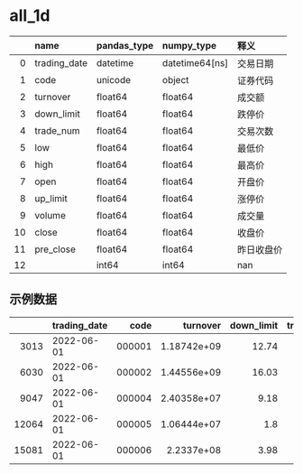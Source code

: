 
 #  all_1d 
|    | name         | pandas_type   | numpy_type     | 释义       |
|---:|:-------------|:--------------|:---------------|:-----------|
|  0 | trading_date | datetime      | datetime64[ns] | 交易日期   |
|  1 | code         | unicode       | object         | 证券代码   |
|  2 | turnover     | float64       | float64        | 成交额     |
|  3 | down_limit   | float64       | float64        | 跌停价     |
|  4 | trade_num    | float64       | float64        | 交易次数   |
|  5 | low          | float64       | float64        | 最低价     |
|  6 | high         | float64       | float64        | 最高价     |
|  7 | open         | float64       | float64        | 开盘价     |
|  8 | up_limit     | float64       | float64        | 涨停价     |
|  9 | volume       | float64       | float64        | 成交量     |
| 10 | close        | float64       | float64        | 收盘价     |
| 11 | pre_close    | float64       | float64        | 昨日收盘价 |
| 12 |              | int64         | int64          | nan        |
 ## 示例数据 
|       | trading_date   |   code |    turnover |   down_limit |   trade_num |   low |   high |   open |   up_limit |      volume |   close |   pre_close |
|------:|:---------------|-------:|------------:|-------------:|------------:|------:|-------:|-------:|-----------:|------------:|--------:|------------:|
|  3013 | 2022-06-01     | 000001 | 1.18742e+09 |        12.74 |       59344 | 14    |  14.14 |  14.14 |      15.58 | 8.45299e+07 |   14.08 |       14.16 |
|  6030 | 2022-06-01     | 000002 | 1.44556e+09 |        16.03 |       65222 | 17.74 |  18.12 |  17.84 |      19.59 | 8.06848e+07 |   17.88 |       17.81 |
|  9047 | 2022-06-01     | 000004 | 2.40358e+07 |         9.18 |        1683 |  9.56 |   9.7  |   9.6  |      10.14 | 2.49663e+06 |    9.65 |        9.66 |
| 12064 | 2022-06-01     | 000005 | 1.06444e+07 |         1.8  |         818 |  1.86 |   1.91 |   1.88 |       1.98 | 5.6483e+06  |    1.87 |        1.89 |
| 15081 | 2022-06-01     | 000006 | 2.2337e+08  |         3.98 |       32696 |  4.33 |   4.66 |   4.37 |       4.86 | 4.96703e+07 |    4.54 |        4.42 |